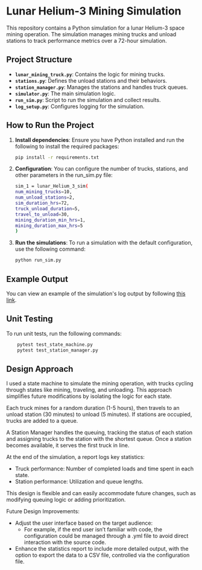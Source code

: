 # Lunar Helium-3 Mining Simulation

This repository contains a Python simulation for a lunar Helium-3 space mining operation. The simulation manages mining trucks and unload stations to track performance metrics over a 72-hour simulation.

## Project Structure

- **`lunar_mining_truck.py`**: Contains the logic for mining trucks.
- **`stations.py`**: Defines the unload stations and their behaviors.
- **`station_manager.py`**: Manages the stations and handles truck queues.
- **`simulator.py`**: The main simulation logic.
- **`run_sim.py`**: Script to run the simulation and collect results.
- **`log_setup.py`**: Configures logging for the simulation.

## How to Run the Project

1. **Install dependencies**:
   Ensure you have Python installed and run the following to install the required packages:
   ```bash
   pip install -r requirements.txt

2. **Configuration**:
    You can configure the number of trucks, stations, and other parameters in the run_sim.py file:
    ```bash
    sim_1 = lunar_Helium_3_sim(
    num_mining_trucks=10,
    num_unload_stations=2,
    sim_duration_hrs=72,
    truck_unload_duration=5,
    travel_to_unload=30,
    mining_duration_min_hrs=1,
    mining_duration_max_hrs=5
    )

3. **Run the simulations**:
    To run a simulation with the default configuration, use the following command:
    ```bash
    python run_sim.py

## Example Output

You can view an example of the simulation's log output by following [this link](https://raw.githubusercontent.com/luisoro0494/vast_interview/main/2024-09-12-01-01_lunar_helium_3_sim.log).


## Unit Testing

To run unit tests, run the following commands:
```bash
    pytest test_state_machine.py
    pytest test_station_manager.py
```

## Design Approach

I used a state machine to simulate the mining operation, with trucks cycling through states like mining, traveling, and unloading. This approach simplifies future modifications by isolating the logic for each state.

Each truck mines for a random duration (1-5 hours), then travels to an unload station (30 minutes) to unload (5 minutes). If stations are occupied, trucks are added to a queue.

A Station Manager handles the queuing, tracking the status of each station and assigning trucks to the station with the shortest queue. Once a station becomes available, it serves the first truck in line.

At the end of the simulation, a report logs key statistics:

 - Truck performance: Number of completed loads and time spent in each state.
 - Station performance: Utilization and queue lengths.

This design is flexible and can easily accommodate future changes, such as modifying queuing logic or adding prioritization.

Future Design Improvements:
 - Adjust the user interface based on the target audience:
    - For example, if the end user isn’t familiar with code, the configuration could be managed through a .yml file to avoid direct interaction with the source code.
 - Enhance the statistics report to include more detailed output, with the option to export the data to a CSV file, controlled via the configuration file.